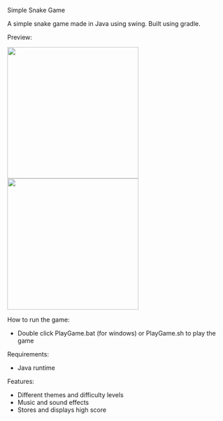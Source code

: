 Simple Snake Game

A simple snake game made in Java using swing.
Built using gradle.

Preview:

<img width="300" height="300" src="http://imgur.com/O5qfR85.png">
<img width="300" height="300" src="http://imgur.com/A0uVNic.png">

How to run the game:
* Double click PlayGame.bat (for windows) or PlayGame.sh to play the game

Requirements:
* Java runtime

Features:
* Different themes and difficulty levels
* Music and sound effects
* Stores and displays high score